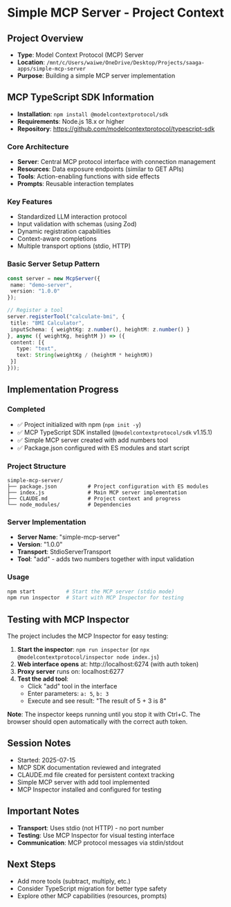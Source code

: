# Simple MCP Server - Project Context

## Project Overview
- **Type**: Model Context Protocol (MCP) Server
- **Location**: `/mnt/c/Users/waiwe/OneDrive/Desktop/Projects/saaga-apps/simple-mcp-server`
- **Purpose**: Building a simple MCP server implementation

## MCP TypeScript SDK Information
- **Installation**: `npm install @modelcontextprotocol/sdk`
- **Requirements**: Node.js 18.x or higher
- **Repository**: https://github.com/modelcontextprotocol/typescript-sdk

### Core Architecture
- **Server**: Central MCP protocol interface with connection management
- **Resources**: Data exposure endpoints (similar to GET APIs)
- **Tools**: Action-enabling functions with side effects
- **Prompts**: Reusable interaction templates

### Key Features
- Standardized LLM interaction protocol
- Input validation with schemas (using Zod)
- Dynamic registration capabilities
- Context-aware completions
- Multiple transport options (stdio, HTTP)

### Basic Server Setup Pattern
```typescript
const server = new McpServer({
 name: "demo-server",
 version: "1.0.0"
});

// Register a tool
server.registerTool("calculate-bmi", {
 title: "BMI Calculator",
 inputSchema: { weightKg: z.number(), heightM: z.number() }
}, async ({ weightKg, heightM }) => ({
 content: [{ 
   type: "text", 
   text: String(weightKg / (heightM * heightM)) 
 }]
}));
```

## Implementation Progress

### Completed
- ✅ Project initialized with npm (`npm init -y`)
- ✅ MCP TypeScript SDK installed (`@modelcontextprotocol/sdk` v1.15.1)
- ✅ Simple MCP server created with add numbers tool
- ✅ Package.json configured with ES modules and start script

### Project Structure
```
simple-mcp-server/
├── package.json          # Project configuration with ES modules
├── index.js              # Main MCP server implementation
├── CLAUDE.md             # Project context and progress
└── node_modules/         # Dependencies
```

### Server Implementation
- **Server Name**: "simple-mcp-server"
- **Version**: "1.0.0"
- **Transport**: StdioServerTransport
- **Tool**: "add" - adds two numbers together with input validation

### Usage
```bash
npm start          # Start the MCP server (stdio mode)
npm run inspector  # Start with MCP Inspector for testing
```

## Testing with MCP Inspector
The project includes the MCP Inspector for easy testing:

1. **Start the inspector**: `npm run inspector` (or `npx @modelcontextprotocol/inspector node index.js`)
2. **Web interface opens** at: http://localhost:6274 (with auth token)
3. **Proxy server** runs on: localhost:6277
4. **Test the add tool**:
   - Click "add" tool in the interface
   - Enter parameters: `a: 5`, `b: 3`
   - Execute and see result: "The result of 5 + 3 is 8"

**Note**: The inspector keeps running until you stop it with Ctrl+C. The browser should open automatically with the correct auth token.

## Session Notes
- Started: 2025-07-15
- MCP SDK documentation reviewed and integrated
- CLAUDE.md file created for persistent context tracking
- Simple MCP server with add tool implemented
- MCP Inspector installed and configured for testing

## Important Notes
- **Transport**: Uses stdio (not HTTP) - no port number
- **Testing**: Use MCP Inspector for visual testing interface
- **Communication**: MCP protocol messages via stdin/stdout

## Next Steps
- Add more tools (subtract, multiply, etc.)
- Consider TypeScript migration for better type safety
- Explore other MCP capabilities (resources, prompts)